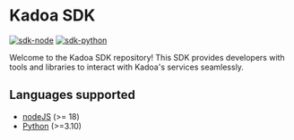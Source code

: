 # Kadoa SDK

[![sdk-node](https://github.com/kadoa-org/kadoa-sdk/actions/workflows/node.yml/badge.svg)](https://github.com/kadoa-org/kadoa-sdk/actions/workflows/node.yml)
[![sdk-python](https://github.com/kadoa-org/kadoa-sdk/actions/workflows/python.yml/badge.svg)](https://github.com/kadoa-org/kadoa-sdk/actions/workflows/python.yml)

Welcome to the Kadoa SDK repository! This SDK provides developers with tools and libraries to interact with Kadoa's services seamlessly.


## Languages supported

- [nodeJS](/node) (>= 18)
- [Python](/python) (>=3.10)
